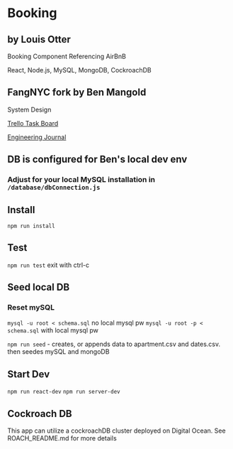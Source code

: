 # Booking
## by Louis Otter

Booking Component Referencing AirBnB 

React, Node.js, MySQL, MongoDB, CockroachDB

## FangNYC fork by Ben Mangold

System Design

[Trello Task Board](https://trello.com/b/nO5AU22g/sb-staybnb-bookings)

[Engineering Journal](https://www.dropbox.com/s/f52rd1rmw4gf97a/SDC_Engineering_Journal.md?dl=0)

## DB is configured for Ben's local dev env
### Adjust for your local MySQL installation in `/database/dbConnection.js`

## Install

`npm run install`

## Test

`npm run test` exit with ctrl-c

## Seed local DB

### Reset mySQL
`mysql -u root < schema.sql` no local mysql pw
`mysql -u root -p < schema.sql` with local mysql pw

`npm run seed` - creates, or appends data to apartment.csv and dates.csv. then seedes mySQL and mongoDB

## Start Dev

`npm run react-dev`
`npm run server-dev`

## Cockroach DB

This app can utilize a cockroachDB cluster deployed on Digital Ocean. See ROACH_README.md for more details